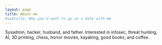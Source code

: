```yaml
---
layout: page
title: About me
#subtitle: Why you'd want to go on a date with me
---
```


Sysadmin, hacker, husband, and father. Interested in infosec, threat hunting, AI, 3D printing, chess, horror movies, kayaking, good books, and coffee.
